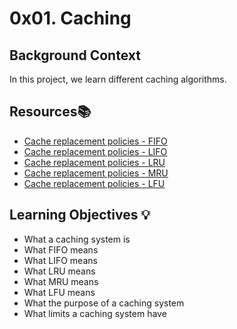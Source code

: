 ﻿
# 0x01. Caching

## Background Context

In this project, we learn different caching algorithms.

## Resources📚

-   [Cache replacement policies - FIFO](https://en.wikipedia.org/wiki/Cache_replacement_policies#First_In_First_Out_%28FIFO%29)
-   [Cache replacement policies - LIFO](https://en.wikipedia.org/wiki/Cache_replacement_policies#Last_In_First_Out_%28LIFO%29)
-   [Cache replacement policies - LRU](https://en.wikipedia.org/wiki/Cache_replacement_policies#Least_Recently_Used_%28LRU%29)
-   [Cache replacement policies - MRU](https://en.wikipedia.org/wiki/Cache_replacement_policies#Most_Recently_Used_%28MRU%29)
-   [Cache replacement policies - LFU](https://en.wikipedia.org/wiki/Cache_replacement_policies#Least-Frequently_Used_%28LFU%29)

## Learning Objectives 💡

-   What a caching system is
-   What FIFO means
-   What LIFO means
-   What LRU means
-   What MRU means
-   What LFU means
-   What the purpose of a caching system
-   What limits a caching system have






